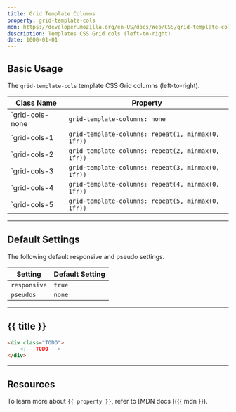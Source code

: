 ```yaml
---
title: Grid Template Columns
property: grid-template-cols
mdn: https://developer.mozilla.org/en-US/docs/Web/CSS/grid-template-cols
description: Templates CSS Grid cols (left-to-right)
date: 1000-01-01
---
```


## Basic Usage

The `grid-template-cols` template CSS Grid columns (left-to-right).

| Class Name      | Property                                           |
| --------------- | -------------------------------------------------- |
| `grid-cols-none | `grid-template-columns: none`                      |
| `grid-cols-1    | `grid-template-columns: repeat(1, minmax(0, 1fr))` |
| `grid-cols-2    | `grid-template-columns: repeat(2, minmax(0, 1fr))` |
| `grid-cols-3    | `grid-template-columns: repeat(3, minmax(0, 1fr))` |
| `grid-cols-4    | `grid-template-columns: repeat(4, minmax(0, 1fr))` |
| `grid-cols-5    | `grid-template-columns: repeat(5, minmax(0, 1fr))` |

---

## Default Settings

The following default responsive and pseudo settings.

| Setting      | Default Setting |
| ------------ | --------------- |
| `responsive` | `true`          |
| `pseudos`    | `none`          |

---

## {{ title }}

<div class="bg-silver-200 p-20 h-256 radius-md flex flex-wrap align-content-center">
  <!-- ... -->
</div>

```html
<div class="TODO">
	<!-- TODO -->
</div>
```

---

## Resources

To learn more about `{{ property }}`, refer to [MDN docs <i class="far fa-external-link ml-6"></i>]({{ mdn }}).
